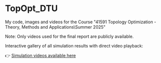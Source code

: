 # TopOpt_DTU
My code, images and videos for the Course "41591 Topology Optimization - Theory, Methods and Applications\\Summer 2025"

Note: Only videos used for the final report are publicly available.

Interactive gallery of all simulation results with direct video playback:

👉 [Simulation videos available here](https://ricardofitas.github.io/TopOpt_DTU/index.html)
